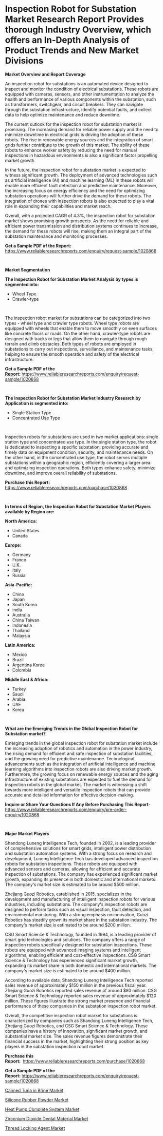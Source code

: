 <p><h1>Inspection Robot for Substation Market Research Report Provides thorough Industry Overview, which offers an In-Depth Analysis of Product Trends and New Market Divisions</h1></p><p><strong>Market Overview and Report Coverage</strong></p>
<p><p>An inspection robot for substations is an automated device designed to inspect and monitor the condition of electrical substations. These robots are equipped with cameras, sensors, and other instrumentation to analyze the health and performance of various components within the substation, such as transformers, switchgear, and circuit breakers. They can navigate through the substation infrastructure, identify potential faults, and collect data to help optimize maintenance and reduce downtime.</p><p>The current outlook for the inspection robot for substation market is promising. The increasing demand for reliable power supply and the need to minimize downtime in electrical grids is driving the adoption of these robots. The rise in renewable energy sources and the integration of smart grids further contribute to the growth of this market. The ability of these robots to enhance worker safety by reducing the need for manual inspections in hazardous environments is also a significant factor propelling market growth.</p><p>In the future, the inspection robot for substation market is expected to witness significant growth. The deployment of advanced technologies such as artificial intelligence (AI) and machine learning (ML) in these robots will enable more efficient fault detection and predictive maintenance. Moreover, the increasing focus on energy efficiency and the need for optimizing substation operations will further drive the demand for these robots. The integration of drones with inspection robots is also expected to play a vital role in expanding their capabilities and market reach.</p><p>Overall, with a projected CAGR of 4.3%, the inspection robot for substation market shows promising growth prospects. As the need for reliable and efficient power transmission and distribution systems continues to increase, the demand for these robots will rise, making them an integral part of the substation maintenance and monitoring processes.</p></p>
<p><strong>Get a Sample PDF of the Report:</strong> <a href="https://www.reliableresearchreports.com/enquiry/request-sample/1020868">https://www.reliableresearchreports.com/enquiry/request-sample/1020868</a></p>
<p>&nbsp;</p>
<p><strong>Market Segmentation</strong></p>
<p><strong>The Inspection Robot for Substation Market Analysis by types is segmented into:</strong></p>
<p><ul><li>Wheel Type</li><li>Crawler-type</li></ul></p>
<p>&nbsp;</p>
<p><p>The inspection robot market for substations can be categorized into two types - wheel type and crawler type robots. Wheel type robots are equipped with wheels that enable them to move smoothly on even surfaces like concrete floors or roads. On the other hand, crawler-type robots are designed with tracks or legs that allow them to navigate through rough terrain and climb obstacles. Both types of robots are employed in substations to carry out inspections, surveillance, and maintenance tasks, helping to ensure the smooth operation and safety of the electrical infrastructure.</p></p>
<p><strong>Get a Sample PDF of the Report:</strong>&nbsp;<a href="https://www.reliableresearchreports.com/enquiry/request-sample/1020868">https://www.reliableresearchreports.com/enquiry/request-sample/1020868</a></p>
<p>&nbsp;</p>
<p><strong>The Inspection Robot for Substation Market Industry Research by Application is segmented into:</strong></p>
<p><ul><li>Single Station Type</li><li>Concentrated Use Type</li></ul></p>
<p>&nbsp;</p>
<p><p>Inspection robots for substations are used in two market applications: single station type and concentrated use type. In the single station type, the robot is dedicated to inspecting a specific substation, providing accurate and timely data on equipment condition, security, and maintenance needs. On the other hand, in the concentrated use type, the robot serves multiple substations within a geographic region, efficiently covering a larger area and optimizing inspection operations. Both types enhance safety, minimize downtime, and improve overall reliability of substations.</p></p>
<p><strong>Purchase this Report:</strong>&nbsp; <a href="https://www.reliableresearchreports.com/purchase/1020868">https://www.reliableresearchreports.com/purchase/1020868</a></p>
<p>&nbsp;</p>
<p><strong>In terms of Region, the Inspection Robot for Substation Market Players available by Region are:</strong></p>
<p>
    <p> <strong> North America: </strong>
        <ul>
            <li>United States</li>
            <li>Canada</li>
        </ul>
        </p> 
    <p> <strong> Europe: </strong>
        <ul>
            <li>Germany</li>
            <li>France</li>
            <li>U.K.</li>
            <li>Italy</li>
            <li>Russia</li>
        </ul>
        </p> 
    <p> <strong> Asia-Pacific: </strong>
        <ul>
            <li>China</li>
            <li>Japan</li>
            <li>South Korea</li>
            <li>India</li>
            <li>Australia</li>
            <li>China Taiwan</li>
            <li>Indonesia</li>
            <li>Thailand</li>
            <li>Malaysia</li>
        </ul>
        </p> 
    <p> <strong> Latin America: </strong>
        <ul>
            <li>Mexico</li>
            <li>Brazil</li>
            <li>Argentina Korea</li>
            <li>Colombia</li>
        </ul>
        </p> 
    <p> <strong> Middle East & Africa: </strong>
        <ul>
            <li>Turkey</li>
            <li>Saudi</li>
            <li>Arabia</li>
            <li>UAE</li>
            <li>Korea</li>
        </ul>
    </p>
    </p>
<p>&nbsp;</p>
<p><strong>What are the Emerging Trends in the Global Inspection Robot for Substation market?</strong></p>
<p><p>Emerging trends in the global inspection robot for substation market include the increasing adoption of robotics and automation in the power industry, the rising demand for efficient and safe inspection of substation facilities, and the growing need for predictive maintenance. Technological advancements such as the integration of artificial intelligence and machine learning algorithms into inspection robots are also driving market growth. Furthermore, the growing focus on renewable energy sources and the aging infrastructure of existing substations are expected to fuel the demand for inspection robots in the global market. The market is witnessing a shift towards more intelligent and versatile inspection robots that can provide accurate and detailed information for effective decision-making.</p></p>
<p><strong>Inquire or Share Your Questions If Any Before Purchasing This Report</strong>- <a href="https://www.reliableresearchreports.com/enquiry/pre-order-enquiry/1020868">https://www.reliableresearchreports.com/enquiry/pre-order-enquiry/1020868</a></p>
<p>&nbsp;</p>
<p><strong>Major Market Players</strong></p>
<p><p>Shandong Luneng Intelligence Tech, founded in 2002, is a leading provider of comprehensive solutions for smart grids, intelligent power distribution and substation automation systems. With a strong focus on research and development, Luneng Intelligence Tech has developed advanced inspection robots for substation inspections. These robots are equipped with advanced sensors and cameras, allowing for efficient and accurate inspection of substations. The company has experienced significant market growth, expanding its presence in both domestic and international markets. The company's market size is estimated to be around $500 million.</p><p>Zhejiang Guozi Robotics, established in 2015, specializes in the development and manufacturing of intelligent inspection robots for various industries, including substations. The company's inspection robots are designed to perform tasks such as visual inspection, fault detection, and environmental monitoring. With a strong emphasis on innovation, Guozi Robotics has steadily grown its market share in the substation industry. The company's market size is estimated to be around $200 million.</p><p>CSG Smart Science & Technology, founded in 1994, is a leading provider of smart grid technologies and solutions. The company offers a range of inspection robots specifically designed for substation inspections. These robots are equipped with advanced imaging systems and intelligent algorithms, enabling efficient and cost-effective inspections. CSG Smart Science & Technology has experienced significant market growth, expanding its market share in both domestic and international markets. The company's market size is estimated to be around $400 million.</p><p>According to available data, Shandong Luneng Intelligence Tech reported sales revenue of approximately $150 million in the previous fiscal year. Zhejiang Guozi Robotics reported sales revenue of around $80 million. CSG Smart Science & Technology reported sales revenue of approximately $120 million. These figures illustrate the strong market presence and financial performance of these companies in the substation inspection robot market.</p><p>Overall, the competitive inspection robot market for substations is characterized by companies such as Shandong Luneng Intelligence Tech, Zhejiang Guozi Robotics, and CSG Smart Science & Technology. These companies have a history of innovation, significant market growth, and substantial market size. The sales revenue figures demonstrate their financial success in the market, highlighting their strong position as key players in the substation inspection robot market.</p></p>
<p><strong>Purchase this Report:</strong>&nbsp;&nbsp;<a href="https://www.reliableresearchreports.com/purchase/1020868">https://www.reliableresearchreports.com/purchase/1020868</a></p>
<p></p>
<p><strong>Get a Sample PDF of the Report:</strong>&nbsp;<a href="https://www.reliableresearchreports.com/enquiry/request-sample/1020868">https://www.reliableresearchreports.com/enquiry/request-sample/1020868</a></p>
<p><p><a href="https://medium.com/@chiragreportprime/canned-tuna-in-brine-market-size-growth-forecast-2023-2030-0a00aae34bf8">Canned Tuna in Brine Market</a></p><p><a href="https://www.linkedin.com/pulse/silicone-rubber-powder-market-size-growth-forecast-from-coukf/">Silicone Rubber Powder Market</a></p><p><a href="https://medium.com/@christinascott1938/heat-pump-complete-system-market-size-growth-forecast-2023-2030-52c0bfa80a85">Heat Pump Complete System Market</a></p><p><a href="https://www.reportprime.com/zirconium-dioxide-dental-material-r10525">Zirconium Dioxide Dental Material Market</a></p><p><a href="https://www.linkedin.com/pulse/thread-locking-agent-market-research-report-unlocks-analysis-pte9f/">Thread Locking Agent Market</a></p></p>